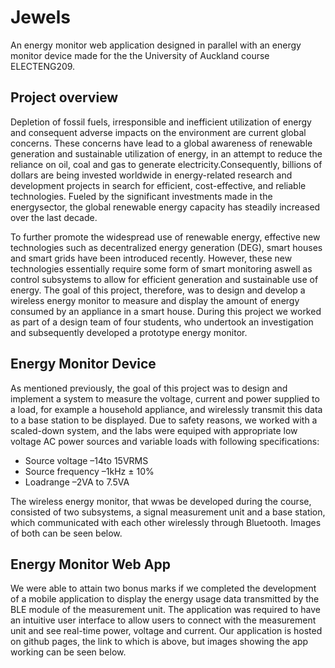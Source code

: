 # Jewels

An energy monitor web application designed in parallel with an energy monitor device made for the the University of Auckland course ELECTENG209.

## Project overview

Depletion of fossil fuels, irresponsible and inefficient utilization of energy and consequent adverse impacts on the environment are current global concerns. These concerns have lead to a global awareness of renewable generation and sustainable utilization of energy, in an attempt to reduce the reliance on oil, coal and gas to generate electricity.Consequently, billions of dollars are being invested worldwide in energy-related research and development projects in search for efficient, cost-effective, and reliable technologies. Fueled by the significant investments made in the energysector, the global renewable energy capacity has steadily increased over the last decade. 

To further promote the widespread use of renewable energy, effective new technologies such as decentralized energy generation  (DEG), smart houses and smart grids have been introduced recently. However, these new technologies essentially require some form of smart monitoring aswell as control subsystems to allow for efficient generation and sustainable use of energy. The goal of this project, therefore, was to design and develop a wireless energy monitor to measure and display the amount of energy consumed by an appliance in a smart house. During this project we worked as part of a design team of four students, who undertook an investigation and subsequently developed a prototype energy monitor.

## Energy Monitor Device

As mentioned previously, the goal of this project was to design and implement a system to measure the voltage, current and power supplied to a load, for example a  household appliance, and wirelessly transmit this data to a base station to be displayed. Due to safety reasons, we worked with a scaled-down system, and the labs were equiped with appropriate low voltage AC power sources and variable loads with following specifications:

* Source voltage –14to 15VRMS
* Source frequency –1kHz ± 10%
* Loadrange –2VA to 7.5VA

The wireless energy monitor, that wwas be developed during the course, consisted of two subsystems, a signal  measurement  unit  and  a  base  station,  which communicated  with  each  other  wirelessly  through Bluetooth. Images of both can be seen below.

## Energy Monitor Web App

We were able to attain two bonus marks if we completed the development  of  a  mobile  application to  display  the  energy usage data transmitted by the BLE module of the measurement unit. The application was required to have an intuitive user interface to allow users to connect with the measurement unit and see real-time power, voltage and current. Our application is hosted on github pages, the link to which is above, but images showing the app working can be seen below.
